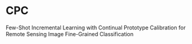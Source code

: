 CPC
====

Few-Shot Incremental Learning with Continual Prototype Calibration for Remote Sensing Image Fine-Grained Classification
